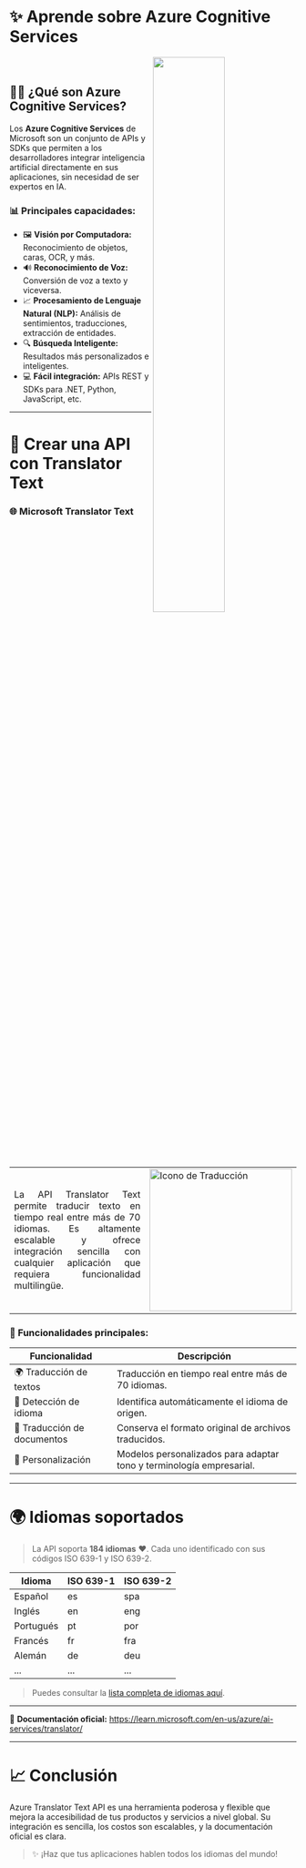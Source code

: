 # ✨ Aprende sobre Azure Cognitive Services

<div style="padding-bottom: 20px;">
  <img align="right" width="50%" src="https://camo.githubusercontent.com/e3a1709fa1a1571b3060937de937c19ce648f0c5b250fe82da7f5688867bedf3/68747470733a2f2f617a7572652e6d6963726f736f66742e636f6d2f73766768616e646c65722f636f676e69746976652d73657276696365732f3f77696474683d363030266865696768743d333135">
</div>

## 🧐✨ ¿Qué son Azure Cognitive Services?

Los **Azure Cognitive Services** de Microsoft son un conjunto de APIs y SDKs que permiten a los desarrolladores integrar inteligencia artificial directamente en sus aplicaciones, sin necesidad de ser expertos en IA.

### 📊 Principales capacidades:

- 🖼 **Visión por Computadora:** Reconocimiento de objetos, caras, OCR, y más.
- 🔊 **Reconocimiento de Voz:** Conversión de voz a texto y viceversa.
- 📈 **Procesamiento de Lenguaje Natural (NLP):** Análisis de sentimientos, traducciones, extracción de entidades.
- 🔍 **Búsqueda Inteligente:** Resultados más personalizados e inteligentes.
- 💻 **Fácil integración:** APIs REST y SDKs para .NET, Python, JavaScript, etc.

---

# 📃 Crear una API con Translator Text

### 🌐 Microsoft Translator Text

<table>
<tr>
<td>
<p align="justify">
La API Translator Text permite traducir texto en tiempo real entre más de 70 idiomas. Es altamente escalable y ofrece integración sencilla con cualquier aplicación que requiera funcionalidad multilingüe.
</p>
</td>
<td>
<img src="https://static.vecteezy.com/system/resources/previews/005/567/992/original/translator-icon-logo-translate-symbol-isolated-on-blue-background-language-translation-icon-free-vector.jpg" alt="Icono de Traducción" width="250">
</td>
</tr>
</table>

### 🌟 Funcionalidades principales:

| Funcionalidad               | Descripción                                                                                         |
|----------------------------|-----------------------------------------------------------------------------------------------------|
| 🌍 Traducción de textos | Traducción en tiempo real entre más de 70 idiomas.                                               |
| 🔄 Detección de idioma   | Identifica automáticamente el idioma de origen.                                                  |
| 📄 Traducción de documentos | Conserva el formato original de archivos traducidos.                                               |
| 🧬 Personalización       | Modelos personalizados para adaptar tono y terminología empresarial.                             |

---

# 🌍 Idiomas soportados

> La API soporta **184 idiomas** ❤️. Cada uno identificado con sus códigos ISO 639-1 y ISO 639-2.

| Idioma     | ISO 639-1 | ISO 639-2 |
|------------|------------|------------|
| Español    | es         | spa        |
| Inglés     | en         | eng        |
| Portugués  | pt         | por        |
| Francés    | fr         | fra        |
| Alemán     | de         | deu        |
| ...        | ...        | ...        |

> Puedes consultar la [lista completa de idiomas aquí](https://learn.microsoft.com/en-us/azure/ai-services/translator/language-support).

---

🔗 **Documentación oficial:** https://learn.microsoft.com/en-us/azure/ai-services/translator/

---

# 📈 Conclusión

Azure Translator Text API es una herramienta poderosa y flexible que mejora la accesibilidad de tus productos y servicios a nivel global. Su integración es sencilla, los costos son escalables, y la documentación oficial es clara.

> ✨ ¡Haz que tus aplicaciones hablen todos los idiomas del mundo!
